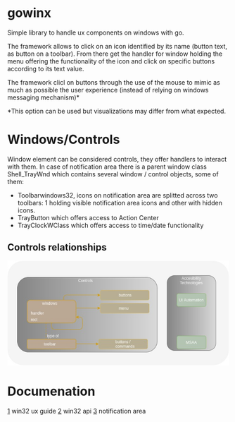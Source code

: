 # gowinx

Simple library to handle ux components on windows with go. 

The framework allows to click on an icon identified by its name (button text, as button on a toolbar). From there get the handler
for window holding the menu offering the functionality of the icon and click on specific buttons according to its text value. 

The framework clicl on buttons through the use of the mouse to mimic as much as possible the user experience (instead of relying on windows messaging mechanism)*

*This option can be used but visualizations may differ from what expected.

# Windows/Controls

Window element can be considered controls, they offer handlers to interact with them. In case of notification area
there is a parent window class Shell_TrayWnd which contains several window / control objects, some of them:

* Toolbarwindows32, icons on notification area are splitted across two toolbars: 1 holding visible notification area icons and other with hidden icons.
* TrayButton which offers access to Action Center
* TrayClockWClass which offers access to time/date functionality

## Controls relationships

![win32ux](docs/diagrams/win32ux.jpg?raw=true)

# Documenation 

[1](https://docs.microsoft.com/en-us/windows/win32/uxguide/guidelines) win32 ux guide
[2](https://docs.microsoft.com/en-us/windows/win32/api/_base/) win32 api
[3](https://docs.microsoft.com/en-us/windows/win32/shell/notification-area) notification area
